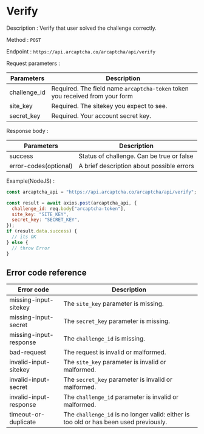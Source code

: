 # Verify

Description : Verify that user solved the challenge correctly.

Method : `POST`

Endpoint : `https://api.arcaptcha.co/arcaptcha/api/verify`

Request parameters :

| Parameters   | Description                                                                  |
| ------------ | ---------------------------------------------------------------------------- |
| challenge_id | Required. The field name `arcaptcha-token` token you received from your form |
| site_key     | Required. The sitekey you expect to see.                                     |
| secret_key   | Required. Your account secret key.                                           |

Response body :

| Parameters            | Description                               |
| --------------------- | ----------------------------------------- |
| success               | Status of challenge. Can be true or false |
| error-codes(optional) | A brief description about possible errors |

Example(NodeJS) :

```js
const arcaptcha_api = "https://api.arcaptcha.co/arcaptcha/api/verify";

const result = await axios.post(arcaptcha_api, {
  challenge_id: req.body["arcaptcha-token"],
  site_key: "SITE_KEY",
  secret_key: "SECRET_KEY",
});
if (result.data.success) {
  // its OK
} else {
  // throw Error
}
```

## Error code reference

| Error code             | Description                                                                           |
| ---------------------- | ------------------------------------------------------------------------------------- |
| missing-input-sitekey  | The `site_key` parameter is missing.                                                  |
| missing-input-secret   | The `secret_key` parameter is missing.                                                |
| missing-input-response | The `challenge_id` is missing.                                                        |
| bad-request            | The request is invalid or malformed.                                                  |
| invalid-input-sitekey  | The `site_key` parameter is invalid or malformed.                                     |
| invalid-input-secret   | The `secret_key` parameter is invalid or malformed.                                   |
| invalid-input-response | The `challenge_id` parameter is invalid or malformed.                                 |
| timeout-or-duplicate   | The `challenge_id` is no longer valid: either is too old or has been used previously. |
